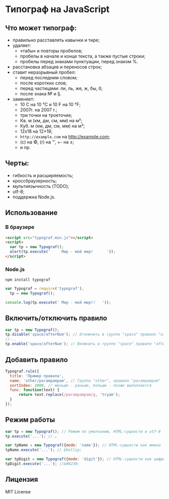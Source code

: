 Типограф на JavaScript
======================

## Что может типограф:
+ правильно расставлять кавычки и тире;
+ удаляет:
    + «табы» и повторы пробелов;
    + пробелы в начале и конце текста, а также пустые строки;
    + пробелы перед знаками пунктуации, перед знаком %.
+ расстановка абзацев и переносов строк;
+ ставит неразрывный пробел:
    + перед последним словом;
    + после коротких слов;
    + перед частицами: ли, ль, же, ж, бы, б;
    + после знака № и §.
+ заменяет:
    + 10 C на 10 °С и 10 F на 10 °F;
    + 2007г. на 2007 г.;
    + три точки на троеточие;
    + Кв. м (км, дм, см, мм) на м²;
    + Куб. м (км, дм, см, мм) на м³;
    + 12x18 на 12×18;
    + `http://example.com` на http://example.com;
    + (с) на ©, (r) на ™, +- на ±;
    + и пр.

## Черты:
 + гибкость и расширяемость;
 + кроссбраузерность;
 + мультиязычность (TODO);
 + utf-8;
 + поддержка Node.js.


## Использование

### В браузере
  ```HTML
<script src="typograf.min.js"></script>
<script>
    var tp = new Typograf();
    alert(tp.execute('     Мир - мой мир!      '));
</script>
  ```
### Node.js
  ```
npm install typograf
  ```
  
  ```JavaScript
var Typograf = require('typograf'),
    tp = new Typograf();

console.log(tp.execute(' Мир - мой мир!!   '));
  ```

## Включить/отключить правило
  ```JavaScript
var tp = new Typograf();
tp.disable('space/afterNum'); // Отключить в группе "space" правило "afterNum"
//...
tp.enable('space/afterNum'); // Включить в группе "space" правило "afterNum"
  ```

## Добавить правило
  ```JavaScript
Typograf.rule({
    title: 'Пример правила',
    name: 'other/parampampam', // Группа "other", правило "parampampam"
    sortIndex: 2000, // меньше - раньше, больше - позже выполняется
    func: function(text) {
        return text.replace(/parampampam/g, 'tryam');
    }
});
  ```


## Режим работы
  ```JavaScript
var tp = new Typograf(); // Режим по умолчанию, HTML-сущности в utf-8
tp.execute('...'); // …

var tpName = new Typograf({mode: 'name'}); // HTML-сущности как имена
tpName.execute('...'); // &hellip;

var tpDigit = new Typograf({mode: 'digit'}); // HTML-сущности как цифры
tpDigit.execute('...'); //&#8230; 
  ```


## Лицензия
MIT License
